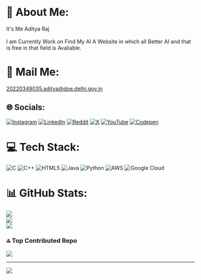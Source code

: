 # 💫 About Me:
It's Me Aditya Raj </br>
</br>I am Currently Work on Find My AI A Website in which all Better AI and that is free in that field is Avaliable. 

# 📧 Mail Me:
20220349035.aditya@doe.delhi.gov.in


## 🌐 Socials:
[![Instagram](https://img.shields.io/badge/Instagram-%23E4405F.svg?logo=Instagram&logoColor=white)](https://instagram.com/adi.bxr) [![LinkedIn](https://img.shields.io/badge/LinkedIn-%230077B5.svg?logo=linkedin&logoColor=white)](https://linkedin.com/in/mrvidhyakji) [![Reddit](https://img.shields.io/badge/Reddit-%23FF4500.svg?logo=Reddit&logoColor=white)](https://reddit.com/user/mrvidhyakjii) [![X](https://img.shields.io/badge/X-black.svg?logo=X&logoColor=white)](https://x.com/immortaladit) [![YouTube](https://img.shields.io/badge/YouTube-%23FF0000.svg?logo=YouTube&logoColor=white)](https://youtube.com/@ccidcop) [![Codepen](https://img.shields.io/badge/Codepen-000000?style=for-the-badge&logo=codepen&logoColor=white)](https://codepen.io/mrvidhyakji) 

# 💻 Tech Stack:
![C](https://img.shields.io/badge/c-%2300599C.svg?style=plastic&logo=c&logoColor=white) ![C++](https://img.shields.io/badge/c++-%2300599C.svg?style=plastic&logo=c%2B%2B&logoColor=white) ![HTML5](https://img.shields.io/badge/html5-%23E34F26.svg?style=plastic&logo=html5&logoColor=white) ![Java](https://img.shields.io/badge/java-%23ED8B00.svg?style=plastic&logo=openjdk&logoColor=white) ![Python](https://img.shields.io/badge/python-3670A0?style=plastic&logo=python&logoColor=ffdd54) ![AWS](https://img.shields.io/badge/AWS-%23FF9900.svg?style=plastic&logo=amazon-aws&logoColor=white) ![Google Cloud](https://img.shields.io/badge/GoogleCloud-%234285F4.svg?style=plastic&logo=google-cloud&logoColor=white)
# 📊 GitHub Stats:
![](https://github-readme-stats.vercel.app/api?username=immortaladi&theme=dark&hide_border=false&include_all_commits=true&count_private=false)<br/>
![](https://github-readme-streak-stats.herokuapp.com/?user=immortaladi&theme=dark&hide_border=false)<br/>
![](https://github-readme-stats.vercel.app/api/top-langs/?username=immortaladi&theme=dark&hide_border=false&include_all_commits=true&count_private=false&layout=compact)

### 🔝 Top Contributed Repo
![](https://github-contributor-stats.vercel.app/api?username=immortaladi&limit=5&theme=dark&combine_all_yearly_contributions=true)

---
[![](https://visitcount.itsvg.in/api?id=immortaladi&icon=0&color=0)](https://visitcount.itsvg.in)

<!-- Proudly created with GPRM ( https://gprm.itsvg.in ) -->
